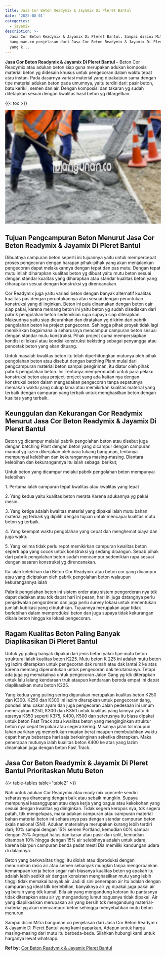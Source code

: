 ```yaml
---
title: Jasa Cor Beton Readymix & Jayamix Di Pleret Bantul
date: '2025-08-01'
categories:
  - jayamix
description: >-
  Jasa Cor Beton Readymix & Jayamix Di Pleret Bantul. Sampai disini Mitra
  bangunan.co penjelasan dari Jasa Cor Beton Readymix & Jayamix Di Pleret Bantul
  yang k...
---
```


**Jasa Cor Beton Readymix & Jayamix Di Pleret Bantul** – Beton Cor Readymix atau adukan beton siap guna merupakan adukan komposisi material beton yg didesain khusus untuk pengecoran dalam waktu tepat atau instan. Pada dasarnya variasi material yang dipakaipun sama dengan tipe material adukan beton pada umumnya, yaitu terdiri dari: pasir beton, batu kerikil, semen dan air. Dengan komposisi dan takaran yg sudah ditetapkan sesuai dengan kwalitas hasil beton yg ditargetkan.

{{< toc >}}

![Jasa Cor Beton Readymix & Jayamix Di Pleret Bantul](/images/jasa-cor-readymix-48.png)

## Tujuan Pengcampuran Beton Menurut Jasa Cor Beton Readymix & Jayamix Di Pleret Bantul

Dibuatnya campuran beton seperti ini tujuannya yaitu untuk mempercepat proses pengecoran dengan harapan pihak-pihak yang akan menjalankan pengecoran dapat melakukannya dengan tepat dan pas mutu. Dengan tepat mutu inilah diharapkan kualitas beton yg dibuat yaitu mutu beton sesuai dengan standar kualitas yang diharapkan atau standar kualitas beton yang diharapkan sesuai dengan konstruksi yg direncanakan.

Cor Readymix juga yaitu variasi beton dengan banyak alternatif kualitas kualitas pas dengan peruntukannya atau sesuai dengan peruntukan konstruksi yang di inginkan. Beton ini pula dinamakan dengan beton cair siap pakai, karena memang beton ini yaitu beton yg sudah disediakan dari pabrik pengolahan beton sedemikian rupa supaya siap diterapkan. Maksudnya yaitu siap dicurahkan dan diratakan yg dikirim dari pabrik pengolahan beton ke project pengecoran. Sehingga pihak proyek tidak lagi memikirkan bagaimana ia seharusnya mencampur campuran beton sesuai dengan standar mutu konstruksi. Pihak project cuma mempersiapkan kondisi di lokasi atau kondisi konstruksi bekisting sebagai penyangga atau pencetak beton yang akan dituang.

Untuk masalah kwalitas beton itu telah diperhitungkan mutunya oleh pihak pengolahan beton atau disebut dengan batching Plant mulai dari pengcampuran material beton sampai pengiriman, itu diatur oleh pihak pabrik pengolahan beton. Ini Tentunya mempermudah untuk para pelaku konstruksi beton atau project-project yang ada kaitan nya dengan konstruksi beton dalam mengadakan pengecoran tanpa sepatutnya memakan waktu yang cukup lama atau memikirkan kualitas material yang terbaik dengan campuran yang terbaik untuk menghasilkan beton dengan kualitas yang terbaik.

## Keunggulan dan Kekurangan Cor Readymix Menurut Jasa Cor Beton Readymix & Jayamix Di Pleret Bantul

Beton yg dicampur melalui pabrik pengolahan beton atau disebut juga dengan batching Plant dengan beton yang dicampur dengan campuran manual yg lazim dikerjakan oleh para tukang bangunan, tentunya mempunyai kelebihan dan kekurangannya masing-masing. Diantara kelebihan dan kekurangannya Itu ialah sebagai berikut;

Untuk beton yang dicampur melalui pabrik pengolahan beton mempunyai kelebihan

1\. Pertama ialah campuran tepat kwalitas atau kwalitas yang tepat

2\. Yang kedua yaitu kualitas beton merata Karena adukannya yg pakai mesin.

3\. Yang ketiga adalah kwalitas material yang dipakai ialah mutu bahan material yg terbaik yg dipilih dengan tujuan untuk mencapai kualitas mutu beton yg terbaik.

4\. Yang keempat waktu pengolahan yang cepat dan menghemat biaya dan juga waktu.

5\. Yang kelima tidak perlu repot memikirkan campuran kwalitas beton seperti apa yang cocok untuk konstruksi yg sedang dibangun. Sebab pihak dari pabrik pengolahan beton sudah mencampur sedemikian rupa sesuai dengan sasaran konstruksi yg direncanakan.

Itu ialah kelebihan dari Beton Cor Readymix atau beton cor yang dicampur atau yang diciptakan oleh pabrik pengolahan beton walaupun kekurangannya ialah

Pabrik pengolahan beton ini sistem order atau sistem pengorderan nya tdk dapat dadakan atau tdk dapat hari ini pesan, hari ini juga datangnya perlu penjadwalan pengorderan dan juga perlu survey lokasi untuk menentukan jumlah kubikasi yang dibutuhkan. Tujuannya merupakan agar tidak berlebihan dalam memproduksi beton dan juga supaya tidak kekurangan dikala beton hingga ke lokasi pengecoran.

## Ragam Kualitas Beton Paling Banyak Diaplikasikan Di Pleret Bantul

Untuk yg paling banyak dipakai dari jenis beton yakni tipe mutu beton struktural ialah kualitas beton K225. Mutu beton K 225 ini adalah mutu beton yg lazim diterapkan untuk pengecoran dak rumah atau dak lantai 2 ke atas karena memang diperuntukan untuk pengecoran dak terutamanya. Tetapi ada juga yg memakainya untuk pengecoran Jalan Gang yg tdk diterapkan untuk lalu lalang kendaraan truk ataupun kendaraan beroda empat ini dapat diaplikasikan mutu beton K225.

Yang kedua yang paling sering digunakan merupakan kualitas beton K250 dan K300. K250 dan K300 ini lazim diterapkan untuk pengecoran tiang, pondasi atau cakar ayam dan juga pengecoran Jalan pedesaan ini umum menerapkan K250, K300 dan K350 untuk kualitas yang lainnya yaitu di atasnya K350 seperti K375, K400, K500 dan seterusnya itu biasa dipakai untuk beton Fast Track atau kwalitas beton yang menginginkan struktur beton nya cepat terpakai atau segera kering. Misalnya jalan tol maupun lahan parkiran yg memerlukan muatan berat maupun membutuhkan waktu cepat hanya beberapa hari saja berkeinginan seketika diterapkan. Maka penerapan mutunya ialah kualitas beton K400 ke atas yang lazim dinamakan juga dengan beton Fast Track.

## Jasa Cor Beton Readymix & Jayamix Di Pleret Bantul Prioritaskan Mutu Beton

{{< table-tables table="table2" >}}

Nah untuk adukan Cor Readymix atau ready mix concrete sendiri seharusnya dirancang dengan baik atau sebaik mungkin. Supaya mempunyai kesanggupan atau daya kerja yang bagus atau kekokohan yang sesuai dengan kwalitas yg diinginkan. Tidak segera keropos nya, tdk segera patah, tdk mengelupas, maka adukan campuran atau campuran material bahan material beton ini seharusnya pas dengan standar campuran beton skala nasional (SNI). Adukan materialnya merupakan kurang lebih terdiri dari; 10% sampai dengan 15% semen Portland, kemudian 60% sampai dengan 75% Agregat halus dan kasar atau pasir dan split, kemudian ditambah 10% hingga dengan 15% air selebihnya adalah untuk udara, karena biarpun campuran benda padat mesti Dia memiliki kandungan udara di dalamnya.

Beton yang berkwalitas tinggi itu diolah atau diproduksi dengan menurunkan rasio air atau semen sebanyak mungkin tanpa mengorbankan kemampuan kerja beton segar nah biasanya kualitas beton yg apakah itu adalah lebih sedikit air dengan konsisten menghasilkan mutu yang lebih tinggi tidak memakai banyak air. Jadi di sini penerapan air Itu adalah dengan campuran yg ideal tdk berlebihan, banyaknya air yg dipakai juga pakai air yg bersih yang tdk kumal. Bila air yang mengandung kotoran itu pantasnya tidak diterapkan atau air yg mengandung lumut bagusnya tidak dipakai. Air yang diaplikasikan merupakan air yang bersih tdk mengandung material-material yg akan mencampuri beton sehingga menyebabkan mutu beton menurun.

Sampai disini Mitra bangunan.co penjelasan dari Jasa Cor Beton Readymix & Jayamix Di Pleret Bantul yang kami paparkan, Adapun untuk harga masing-masing dari mutu itu berbeda-beda. Silahkan hubungi kami untuk harganya lewat whatsapp.

**Ref by:** [Cor Beton Readymix & Jayamix Pleret Bantul](https://id.wikipedia.org/wiki/Cor)
